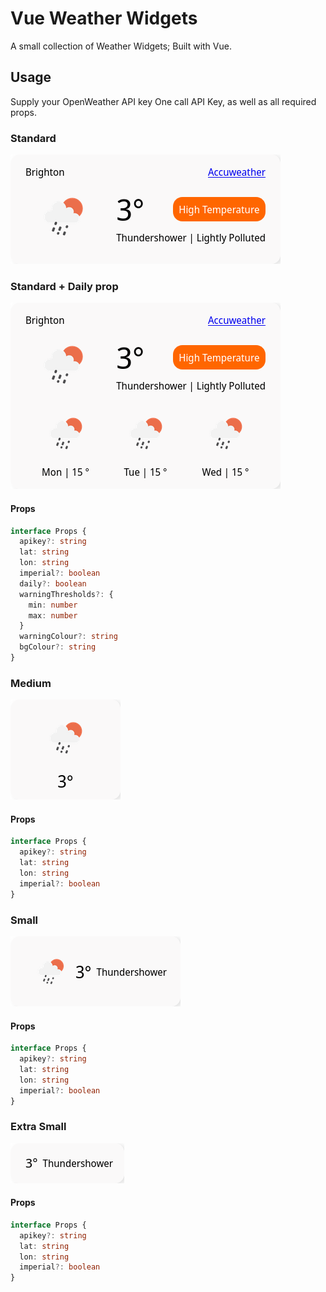 # Vue Weather Widgets

A small collection of Weather Widgets; Built with Vue.

## Usage

Supply your OpenWeather API key One call API Key, as well as all required props.

### Standard

<img src="./public/standard.png" alt="standard" width="432"/>


### Standard + Daily prop

<img src="./public/standardplusdaily.png" alt="standard & Daily Prop" width="432"/>

#### Props

```typescript
interface Props {
  apikey?: string
  lat: string
  lon: string
  imperial?: boolean
  daily?: boolean
  warningThresholds?: {
    min: number
    max: number
  }
  warningColour?: string
  bgColour?: string
}
```


### Medium

<img src="./public/medium.png" alt="Medium" width="176"/>

#### Props

```typescript
interface Props {
  apikey?: string
  lat: string
  lon: string
  imperial?: boolean
}
```

### Small

<img src="./public/small.png" alt="Small" width="272"/>

#### Props

```typescript
interface Props {
  apikey?: string
  lat: string
  lon: string
  imperial?: boolean
}
```

### Extra Small

<img src="./public/extrasmall.png" alt="Extra Small" width="182"/>

#### Props

```typescript
interface Props {
  apikey?: string
  lat: string
  lon: string
  imperial?: boolean
}
```